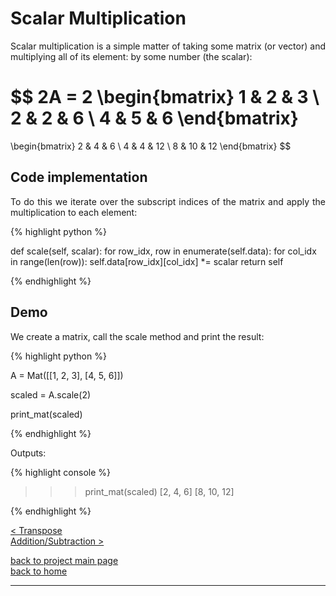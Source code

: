 # Scalar Multiplication
<div style="text-align: justify">
<p>Scalar multiplication is a simple matter of taking some matrix (or vector) and
multiplying all of its element: by some number (the scalar):</p>
</div>

$$
2A = 2
  \begin{bmatrix}
    1 & 2 & 3 \\
    2 & 2 & 6 \\
    4 & 5 & 6
  \end{bmatrix}
  =
  \begin{bmatrix}
    2 & 4 & 6 \\
    4 & 4 & 12 \\
    8 & 10 & 12
  \end{bmatrix}
$$

## Code implementation
<div style="text-align: justify">
<p>To do this we iterate over the subscript indices of the matrix and apply the
multiplication to each element:</p>
</div>

{% highlight python %}

def scale(self, scalar):
    for row_idx, row in enumerate(self.data):
        for col_idx in range(len(row)):
            self.data[row_idx][col_idx] *= scalar
    return self

{% endhighlight %}

## Demo

<div style="text-align: justify">
<p>We create a matrix, call the scale method and print the result:</p>
</div>

{% highlight python %}

A = Mat([[1, 2, 3],
        [4, 5, 6]])

scaled = A.scale(2)

print_mat(scaled)

{% endhighlight %}

Outputs:

{% highlight console %}

>>> print_mat(scaled)
[2, 4, 6]
[8, 10, 12]

{% endhighlight %}

[< Transpose](./transpose.md)\
[Addition/Subtraction >](./addition_subtraction.md)

[back to project main page](./numpy_from_scratch.md)\
[back to home](../index.md)

---
<script src="https://utteranc.es/client.js"
        repo="Matt-A-Bennett/Matt-A-Bennett.github.io"
        issue-term="https://matt-a-bennett.github.io/numpy_from_scratch/scalar_multiplication.html"
        theme="github-light"
        crossorigin="anonymous"
        async>
</script>

